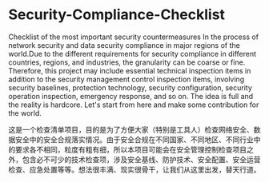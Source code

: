 # Security-Compliance-Checklist

Checklist of the most important security countermeasures In the process of network security and data security compliance in major regions of the world.Due to the different requirements for security compliance in different countries, regions, and industries, the granularity can be coarse or fine. Therefore, this project may include essential technical inspection items in addition to the security management control inspection items, involving security baselines, protection technology, security configuration, security operation inspection, emergency response, and so on. The idea is full and the reality is hardcore. Let's start from here and make some contribution for the world.

这是一个检查清单项目，目的是为了方便大家（特别是工具人）检查网络安全、数据安全中的安全合规落实情况。由于安全合规在不同国家、不同地区、不同行业中的要求各不相同，粒度有粗有细，所以本项目可能会在安全管理控制检查项目之外，包含必不可少的技术检查项，涉及安全基线、防护技术、安全配置、安全运营检查、应急处置等等。想法很丰满、现实很骨干，让我们从这里出发，替天行道。
